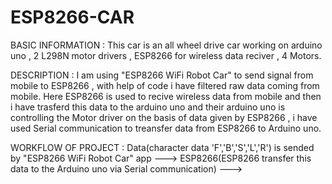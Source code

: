 # ESP8266-CAR
BASIC INFORMATION :
This car is an all wheel drive car working on arduino uno , 2 L298N motor drivers , ESP8266 for wireless data reciver , 4 Motors.

DESCRIPTION :
I am using "ESP8266 WiFi Robot Car" to send signal from mobile to ESP8266 , with help of code i have filtered raw data coming from mobile.
Here ESP8266 is used to recive wireless data from mobile and then i have trasferd this data to the arduino uno and their arduino uno is controlling the Motor driver on the basis of data given by ESP8266 , i have used Serial communication to treansfer data from ESP8266 to Arduino uno.

WORKFLOW OF PROJECT :
Data(character data 'F','B','S','L','R') is sended by "ESP8266 WiFi Robot Car" app ---> ESP8266(ESP8266 transfer this data to the Arduino uno via Serial communication) --->   

